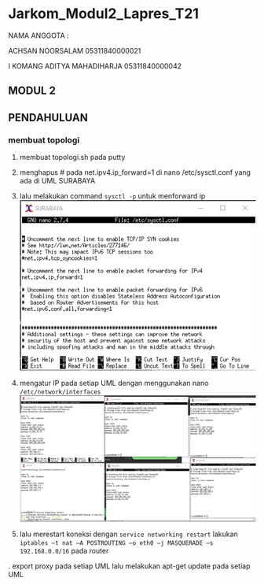 # Jarkom_Modul2_Lapres_T21

NAMA ANGGOTA :


ACHSAN NOORSALAM 05311840000021

I KOMANG ADITYA MAHADIHARJA 05311840000042

## MODUL 2 

## PENDAHULUAN


### membuat topologi

1. membuat topologi.sh pada putty

2. menghapus # pada net.ipv4.ip_forward=1 di nano /etc/sysctl.conf yang ada di UML SURABAYA

3. lalu melakukan command `sysctl -p` untuk menforward ip
![no1](sysctl.jpg)

2. mengatur IP pada setiap UML dengan menggunakan nano `/etc/network/interfaces`
![no2](2.jpg)

3. lalu merestart koneksi dengan `service networking restart`
lakukan `iptables –t nat –A POSTROUTING –o eth0 –j MASQUERADE –s 192.168.0.0/16` pada router


. export proxy pada setiap UML
  lalu melakukan apt-get update pada setiap UML 


